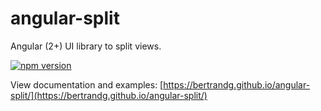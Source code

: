 # angular-split
Angular (2+) UI library to split views.

[![npm version](https://badge.fury.io/js/angular-split.svg)](https://badge.fury.io/js/angular-split)

View documentation and examples:
[https://bertrandg.github.io/angular-split/](https://bertrandg.github.io/angular-split/)
